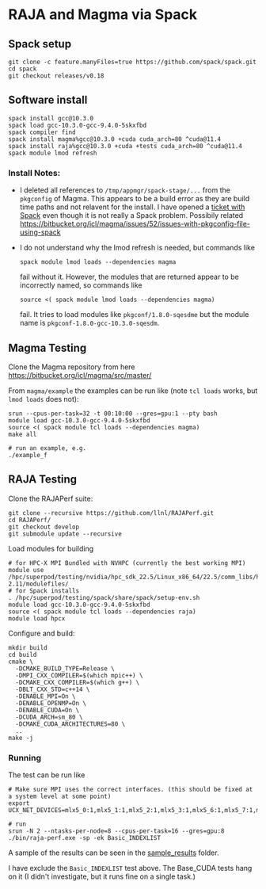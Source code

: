 # RAJA and Magma via Spack

## Spack setup

```
git clone -c feature.manyFiles=true https://github.com/spack/spack.git
cd spack
git checkout releases/v0.18 
```

## Software install

```
spack install gcc@10.3.0
spack load gcc-10.3.0-gcc-9.4.0-5skxfbd 
spack compiler find
spack install magma%gcc@10.3.0 +cuda cuda_arch=80 ^cuda@11.4
spack install raja%gcc@10.3.0 +cuda +tests cuda_arch=80 ^cuda@11.4
spack module lmod refresh
```

### Install Notes:

- I deleted all references to `/tmp/appmgr/spack-stage/...` from the `pkgconfig`
  of Magma. This appears to be a build error as they are build time paths and not
  relavent for the install. I have opened a [ticket with Spack](https://github.com/spack/spack/issues/31002)
  even though it is not really a Spack problem. 
  Possibily related https://bitbucket.org/icl/magma/issues/52/issues-with-pkgconfig-file-using-spack
- I do not understand why the lmod refresh is needed, but commands like 

  ```spack module lmod loads --dependencies magma```

  fail without it. However, the modules that are returned appear to be incorrectly
  named, so commands like

  ```source <( spack module lmod loads --dependencies magma)```

  fail. It tries to load modules like `pkgconf/1.8.0-sqesdme` but the module name is `pkgconf-1.8.0-gcc-10.3.0-sqesdm`.

## Magma Testing

Clone the Magma repository from here https://bitbucket.org/icl/magma/src/master/

From `magma/example` the examples can be run like (note ``tcl loads`` works, but ``lmod loads`` does not):

```
srun --cpus-per-task=32 -t 00:10:00 --gres=gpu:1 --pty bash
module load gcc-10.3.0-gcc-9.4.0-5skxfbd 
source <( spack module tcl loads --dependencies magma)
make all

# run an example, e.g.
./example_f
```

## RAJA Testing

Clone the RAJAPerf suite:

```
git clone --recursive https://github.com/llnl/RAJAPerf.git
cd RAJAPerf/
git checkout develop
git submodule update --recursive
```

Load modules for building

```
# for HPC-X MPI Bundled with NVHPC (currently the best working MPI)
module use /hpc/superpod/testing/nvidia/hpc_sdk_22.5/Linux_x86_64/22.5/comm_libs/hpcx/hpcx-2.11/modulefiles/
# for Spack installs
. /hpc/superpod/testing/spack/share/spack/setup-env.sh
module load gcc-10.3.0-gcc-9.4.0-5skxfbd 
source <( spack module tcl loads --dependencies raja)
module load hpcx 
```

Configure and build:

```
mkdir build
cd build
cmake \
  -DCMAKE_BUILD_TYPE=Release \
  -DMPI_CXX_COMPILER=$(which mpic++) \
  -DCMAKE_CXX_COMPILER=$(which g++) \
  -DBLT_CXX_STD=c++14 \
  -DENABLE_MPI=On \
  -DENABLE_OPENMP=On \
  -DENABLE_CUDA=On \
  -DCUDA_ARCH=sm_80 \
  -DCMAKE_CUDA_ARCHITECTURES=80 \
  ..
make -j
```

### Running

The test can be run like 

```
# Make sure MPI uses the correct interfaces. (this should be fixed at a system level at some point)
export UCX_NET_DEVICES=mlx5_0:1,mlx5_1:1,mlx5_2:1,mlx5_3:1,mlx5_6:1,mlx5_7:1,mlx5_8:1,mlx5_9:1

# run
srun -N 2 --ntasks-per-node=8 --cpus-per-task=16 --gres=gpu:8 ./bin/raja-perf.exe -sp -ek Basic_INDEXLIST
```

A sample of the results can be seen in the [sample_results](sample_results) folder.

I have exclude the `Basic_INDEXLIST` test above. 
The Base_CUDA tests hang on it (I didn't investigate, but it runs fine on a single task.)
